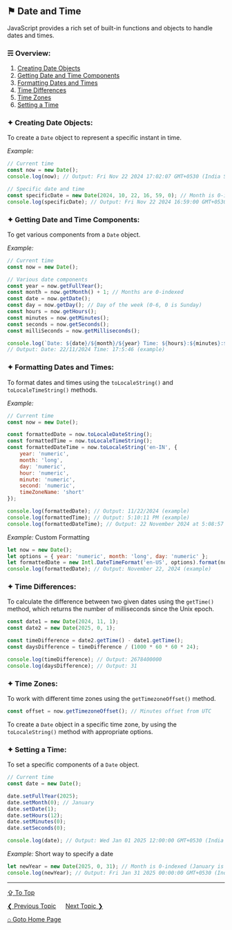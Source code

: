 ## &#9873; Date and Time
JavaScript provides a rich set of built-in functions and objects to handle dates and times.

### &#9780; Overview:
1. [Creating Date Objects](#-creating-date-objects)
2. [Getting Date and Time Components](#-getting-date-and-time-components)
3. [Formatting Dates and Times](#-formatting-dates-and-times)
4. [Time Differences](#-time-differences)
5. [Time Zones](#-time-zones)
6. [Setting a Time](#-setting-a-time)

### &#10022; Creating Date Objects:
To create a `Date` object to represent a specific instant in time.

*Example:*
```javascript
// Current time
const now = new Date();
console.log(now); // Output: Fri Nov 22 2024 17:02:07 GMT+0530 (India Standard Time) (example)

// Specific date and time
const specificDate = new Date(2024, 10, 22, 16, 59, 0); // Month is 0-indexed (Starts January with 0)
console.log(specificDate); // Output: Fri Nov 22 2024 16:59:00 GMT+0530 (India Standard Time) (example)
```

### &#10022; Getting Date and Time Components:
To get various components from a `Date` object.

*Example:*
```javascript
// Current time
const now = new Date();

// Various date components
const year = now.getFullYear();
const month = now.getMonth() + 1; // Months are 0-indexed
const date = now.getDate();
const day = now.getDay(); // Day of the week (0-6, 0 is Sunday)
const hours = now.getHours();
const minutes = now.getMinutes();
const seconds = now.getSeconds();
const milliSeconds = now.getMilliseconds();

console.log(`Date: ${date}/${month}/${year} Time: ${hours}:${minutes}:${seconds}`);
// Output: Date: 22/11/2024 Time: 17:5:46 (example)
```

### &#10022; Formatting Dates and Times:
To format dates and times using the `toLocaleString()` and `toLocaleTimeString()` methods.

*Example:*
```javascript
// Current time
const now = new Date();

const formattedDate = now.toLocaleDateString();
const formattedTime = now.toLocaleTimeString();
const formattedDateTime = now.toLocaleString('en-IN', {
    year: 'numeric',
    month: 'long',
    day: 'numeric',
    hour: 'numeric',
    minute: 'numeric',
    second: 'numeric',
    timeZoneName: 'short'
});

console.log(formattedDate); // Output: 11/22/2024 (example)
console.log(formattedTime); // Output: 5:10:11 PM (example)
console.log(formattedDateTime); // Output: 22 November 2024 at 5:08:57 pm IST (example)
```

*Example:* Custom Formatting
```javascript
let now = new Date();
let options = { year: 'numeric', month: 'long', day: 'numeric' };
let formattedDate = new Intl.DateTimeFormat('en-US', options).format(now);
console.log(formattedDate); // Output: November 22, 2024 (example)
```

### &#10022; Time Differences:
To calculate the difference between two given dates using the `getTime()` method, which returns the number of milliseconds since the Unix epoch.

```javascript
const date1 = new Date(2024, 11, 1);
const date2 = new Date(2025, 0, 1);

const timeDifference = date2.getTime() - date1.getTime();
const daysDifference = timeDifference / (1000 * 60 * 60 * 24);

console.log(timeDifference); // Output: 2678400000
console.log(daysDifference); // Output: 31
```

### &#10022; Time Zones:
To work with different time zones using the `getTimezoneOffset()` method.

```javascript
const offset = now.getTimezoneOffset(); // Minutes offset from UTC
```

To create a `Date` object in a specific time zone, by using the `toLocaleString()` method with appropriate options.

### &#10022; Setting a Time:
To set a specific components of a `Date` object.

```javascript
// Current time
const date = new Date();

date.setFullYear(2025);
date.setMonth(0); // January
date.setDate(1);
date.setHours(12);
date.setMinutes(0);
date.setSeconds(0);

console.log(date); // Output: Wed Jan 01 2025 12:00:00 GMT+0530 (India Standard Time)
```

*Example:* Short way to specify a date
```javascript
let newYear = new Date(2025, 0, 31); // Month is 0-indexed (January is 0)
console.log(newYear); // Output: Fri Jan 31 2025 00:00:00 GMT+0530 (India Standard Time)
```

---
[&#8682; To Top](#-date-and-time)

[&#10094; Previous Topic](./functions.md) &emsp; [Next Topic &#10095;](./dom-manipulation.md)

[&#8962; Goto Home Page](../README.md)